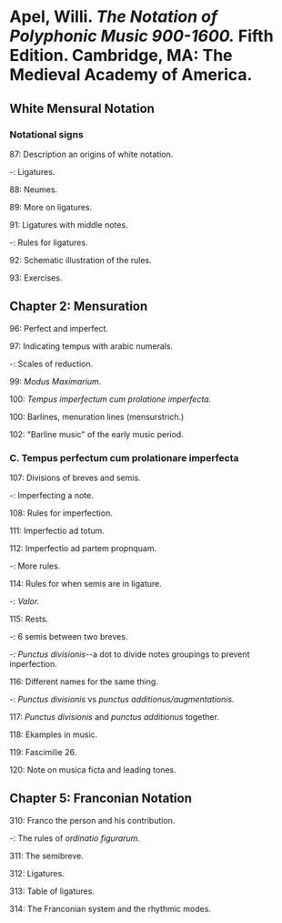 # Apel, Willi. *The Notation of Polyphonic Music 900-1600.* Fifth Edition. Cambridge, MA: The Medieval Academy of America.  

## White Mensural Notation  

### Notational signs  

87: Description an origins of white notation.  

-: Ligatures.  

88: Neumes.  

89: More on ligatures. 

91: Ligatures with middle notes.  

-: Rules for ligatures.  

92: Schematic illustration of the rules.  

93: Exercises.  

## Chapter 2: Mensuration  

96: Perfect and imperfect.  

97: Indicating tempus with arabic numerals.  

-: Scales of reduction.  

99: *Modus Maximarium.*  

100: *Tempus imperfectum cum prolatione imperfecta.*  

100: Barlines, menuration lines (mensurstrich.)  

102: "Barline music" of the early music period.  

### C. Tempus perfectum cum prolationare imperfecta

107: Divisions of breves and semis.  

-: Imperfecting a note.   

108: Rules for imperfection.    

111: Imperfectio ad totum.  

112: Imperfectio ad partem propnquam.  

-: More rules.  

114: Rules for when semis are in ligature.  

-: *Valor.*  

115: Rests.  

-: 6 semis between two breves.  

-: *Punctus divisionis*--a dot to divide notes groupings to prevent inperfection.    

116: Different names for the same thing.  

-: *Punctus divisionis* vs *punctus additionus/augmentationis.*  

117: *Punctus divisionis* and *punctus additionus* together.  

118: Ekamples in music.  

119: Fascimilie 26.  

120: Note on musica ficta and leading tones.  

## Chapter 5: Franconian Notation  

310: Franco the person and his contribution.  
 
-: The rules of *ordinatio figurarum.*  

311: The semibreve.  

312: Ligatures.  

313: Table of ligatures.  

314: The Franconian system and the rhythmic modes.  

